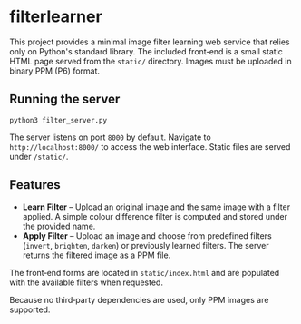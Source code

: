 # filterlearner

This project provides a minimal image filter learning web service that relies
only on Python's standard library. The included front‑end is a small static
HTML page served from the `static/` directory. Images must be uploaded in
binary PPM (P6) format.

## Running the server

```
python3 filter_server.py
```

The server listens on port `8000` by default. Navigate to
`http://localhost:8000/` to access the web interface. Static files are served
under `/static/`.

## Features

* **Learn Filter** – Upload an original image and the same image with a filter
  applied. A simple colour difference filter is computed and stored under the
  provided name.
* **Apply Filter** – Upload an image and choose from predefined filters
  (`invert`, `brighten`, `darken`) or previously learned filters. The server
  returns the filtered image as a PPM file.

The front‑end forms are located in `static/index.html` and are populated with
the available filters when requested.

Because no third‑party dependencies are used, only PPM images are supported.
